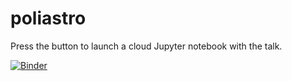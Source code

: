 # poliastro

Press the button to launch a cloud Jupyter notebook with the talk.

[![Binder](http://mybinder.org/badge.svg)](http://mybinder.org/v2/gh/poliastro/pyconna19-talk/master?filepath=Talk.ipynb)
